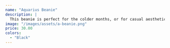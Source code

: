 ```yaml
---
name: "Aquarius Beanie"
description: |
  This beanie is perfect for the colder months, or for casual aesthetic wear.
image: "/images/assets/a-beanie.png"
price: 30.00
colors:
  - "Black"
---
```

